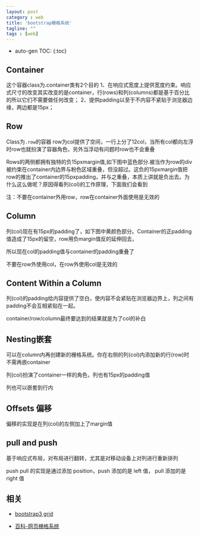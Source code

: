 ```yaml
---
layout: post
category : web
title: 'bootstrap栅格系统'
tagline: ""
tags : [web]
---
```


* auto-gen TOC:
{:toc}

## Container

这个容器class为.container类有2个目的
1、在响应式宽度上提供宽度约束。响应式尺寸的改变其实改变的是container，行(rows)和列(columns)都是基于百分比的所以它们不需要做任何改变；
2、提供padding以至于不内容不紧贴于浏览器边缘，两边都是15px；

## Row

Class为`.row`的容器
row为col提供了空间，一行上分了12col，当所有col都向左浮时row也就扮演了容器角色，另外当浮动有问题时row也不会重叠

Rows的两侧都拥有独特的负15pxmargin值,如下图中蓝色部分.被当作为row的div被约束在container内边界与粉色区域重叠，但没超过。这负的15pxmargin值把row的推出了container的15pxpadding，并与之重叠，本质上讲就是负出去。为什么这么做呢？原因得看列(col)的工作原理，下面我们会看到

注：不要在container外用row，row在container外面使用是无效的

## Column

列(col)现在有15px的padding了，如下图中黄颜色部分。Container的正padding值造成了15px的留空，row用负margin值反的延伸回去，

所以现在col的padding值与container的padding重叠了

不要在row外使用col，在row外使用col是无效的

## Content Within a Column

列(col)的padding给内容提供了空白，使内容不会紧贴在浏览器边界上，列之间有padding不会互相紧贴在一起。

container/row/column最终要达到的结果就是为了col的补白

## Nesting嵌套

可以在column内再创建新的栅格系统。你在右侧的列(col)内添加新的行(row)时不需再嵌container

列(col)扮演了container一样的角色，列也有15px的padding值

列也可以嵌套到行内

## Offsets 偏移

偏移的实现是在列(col)的左侧加上了margin值

## pull and push

基于响应式布局，对布局进行翻转，尤其是对移动设备上对列进行重新排列

push pull 的实现是通过添加 position，push 添加的是 left 值， pull 添加的是 right 值

## 相关

- [bootstrap3 grid](http://www.helloerik.com/the-subtle-magic-behind-why-the-bootstrap-3-grid-works)

- [百科-网页栅格系统](http://www.baike.com/wiki/%E7%BD%91%E9%A1%B5%E6%A0%85%E6%A0%BC%E7%B3%BB%E7%BB%9F)